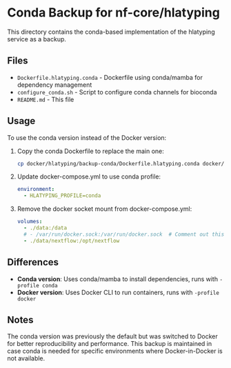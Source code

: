 # Conda Backup for nf-core/hlatyping

This directory contains the conda-based implementation of the hlatyping service as a backup.

## Files

- `Dockerfile.hlatyping.conda` - Dockerfile using conda/mamba for dependency management
- `configure_conda.sh` - Script to configure conda channels for bioconda
- `README.md` - This file

## Usage

To use the conda version instead of the Docker version:

1. Copy the conda Dockerfile to replace the main one:
   ```bash
   cp docker/hlatyping/backup-conda/Dockerfile.hlatyping.conda docker/hlatyping/Dockerfile.hlatyping
   ```

2. Update docker-compose.yml to use conda profile:
   ```yaml
   environment:
     - HLATYPING_PROFILE=conda
   ```

3. Remove the docker socket mount from docker-compose.yml:
   ```yaml
   volumes:
     - ./data:/data
     # - /var/run/docker.sock:/var/run/docker.sock  # Comment out this line
     - ./data/nextflow:/opt/nextflow
   ```

## Differences

- **Conda version**: Uses conda/mamba to install dependencies, runs with `-profile conda`
- **Docker version**: Uses Docker CLI to run containers, runs with `-profile docker`

## Notes

The conda version was previously the default but was switched to Docker for better reproducibility and performance. This backup is maintained in case conda is needed for specific environments where Docker-in-Docker is not available.
